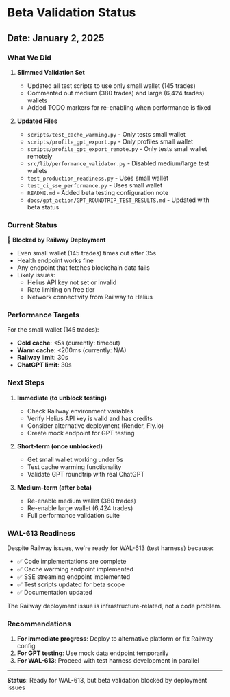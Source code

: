 # Beta Validation Status

## Date: January 2, 2025

### What We Did

1. **Slimmed Validation Set**
   - Updated all test scripts to use only small wallet (145 trades)
   - Commented out medium (380 trades) and large (6,424 trades) wallets
   - Added TODO markers for re-enabling when performance is fixed

2. **Updated Files**
   - `scripts/test_cache_warming.py` - Only tests small wallet
   - `scripts/profile_gpt_export.py` - Only profiles small wallet
   - `scripts/profile_gpt_export_remote.py` - Only tests small wallet remotely
   - `src/lib/performance_validator.py` - Disabled medium/large test wallets
   - `test_production_readiness.py` - Uses small wallet
   - `test_ci_sse_performance.py` - Uses small wallet
   - `README.md` - Added beta testing configuration note
   - `docs/gpt_action/GPT_ROUNDTRIP_TEST_RESULTS.md` - Updated with beta status

### Current Status

**🔴 Blocked by Railway Deployment**
- Even small wallet (145 trades) times out after 35s
- Health endpoint works fine
- Any endpoint that fetches blockchain data fails
- Likely issues:
  - Helius API key not set or invalid
  - Rate limiting on free tier
  - Network connectivity from Railway to Helius

### Performance Targets

For the small wallet (145 trades):
- **Cold cache**: <5s (currently: timeout)
- **Warm cache**: <200ms (currently: N/A)
- **Railway limit**: 30s
- **ChatGPT limit**: 30s

### Next Steps

1. **Immediate (to unblock testing)**
   - Check Railway environment variables
   - Verify Helius API key is valid and has credits
   - Consider alternative deployment (Render, Fly.io)
   - Create mock endpoint for GPT testing

2. **Short-term (once unblocked)**
   - Get small wallet working under 5s
   - Test cache warming functionality
   - Validate GPT roundtrip with real ChatGPT

3. **Medium-term (after beta)**
   - Re-enable medium wallet (380 trades)
   - Re-enable large wallet (6,424 trades)
   - Full performance validation suite

### WAL-613 Readiness

Despite Railway issues, we're ready for WAL-613 (test harness) because:
- ✅ Code implementations are complete
- ✅ Cache warming endpoint implemented
- ✅ SSE streaming endpoint implemented
- ✅ Test scripts updated for beta scope
- ✅ Documentation updated

The Railway deployment issue is infrastructure-related, not a code problem.

### Recommendations

1. **For immediate progress**: Deploy to alternative platform or fix Railway config
2. **For GPT testing**: Use mock data endpoint temporarily
3. **For WAL-613**: Proceed with test harness development in parallel

---

**Status**: Ready for WAL-613, but beta validation blocked by deployment issues 
